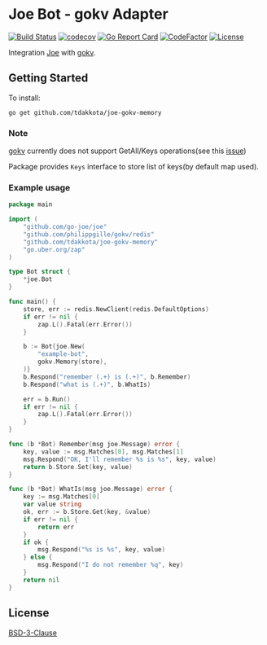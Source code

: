 # Joe Bot - gokv Adapter 
[![Build Status](https://travis-ci.com/tdakkota/joe-gokv-memory.svg?branch=master)](https://travis-ci.com/tdakkota/joe-gokv-memory)
[![codecov](https://codecov.io/gh/tdakkota/joe-gokv-memory/branch/master/graph/badge.svg)](https://codecov.io/gh/tdakkota/joe-gokv-memory)
[![Go Report Card](https://goreportcard.com/badge/github.com/tdakkota/joe-gokv-memory)](https://goreportcard.com/report/github.com/tdakkota/joe-gokv-memory)
[![CodeFactor](https://www.codefactor.io/repository/github/tdakkota/joe-gokv-memory/badge)](https://www.codefactor.io/repository/github/tdakkota/joe-gokv-memory)
[![License](https://img.shields.io/badge/License-BSD%203--Clause-blue.svg)](https://opensource.org/licenses/BSD-3-Clause)

Integration [Joe] with [gokv].

## Getting Started

To install:

```
go get github.com/tdakkota/joe-gokv-memory
```

### Note

[gokv] currently does not support GetAll/Keys operations(see this [issue]) 

Package provides `Keys` interface to store list of keys(by default map used).

### Example usage

```go
package main

import (
	"github.com/go-joe/joe"
	"github.com/philippgille/gokv/redis"
	"github.com/tdakkota/joe-gokv-memory"
	"go.uber.org/zap"
)

type Bot struct {
	*joe.Bot
}

func main() {
	store, err := redis.NewClient(redis.DefaultOptions)
	if err != nil {
		zap.L().Fatal(err.Error())
	}

	b := Bot{joe.New(
		"example-bot",
		gokv.Memory(store),
	)}
	b.Respond("remember (.+) is (.+)", b.Remember)
	b.Respond("what is (.+)", b.WhatIs)

	err = b.Run()
	if err != nil {
		zap.L().Fatal(err.Error())
	}
}

func (b *Bot) Remember(msg joe.Message) error {
	key, value := msg.Matches[0], msg.Matches[1]
	msg.Respond("OK, I'll remember %s is %s", key, value)
	return b.Store.Set(key, value)
}

func (b *Bot) WhatIs(msg joe.Message) error {
	key := msg.Matches[0]
	var value string
	ok, err := b.Store.Get(key, &value)
	if err != nil {
		return err
	}
	if ok {
		msg.Respond("%s is %s", key, value)
	} else {
		msg.Respond("I do not remember %q", key)
	}
	return nil
}

```
## License

[BSD-3-Clause](LICENSE)

[issue]: https://github.com/philippgille/gokv/issues/9
[joe]: https://github.com/go-joe/joe
[gokv]: https://github.com/philippgille/gokv

